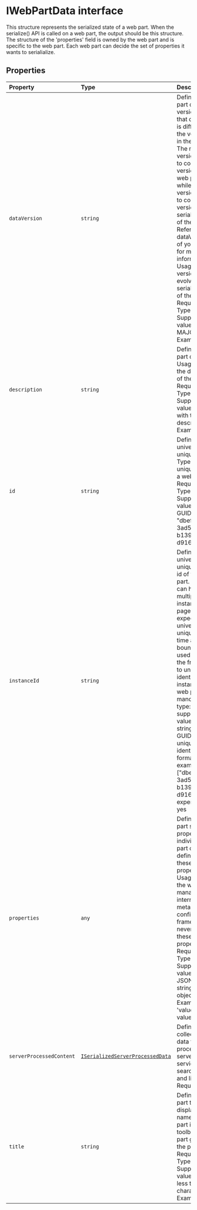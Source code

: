 # IWebPartData interface







This structure represents the serialized state of a web part. When the serialize() API is called on a web part, the output should be this structure. The structure of the 'properties' field is owned by the web part and is specific to the web part. Each web part can decide the set of properties it wants to serialialize.




## Properties

| Property	   | Type	| Description|
|:-------------|:-------|:-----------|
|`dataVersion`      | `string` | Definition: Web part data version. Note that data version is different from the version field in the manifest. The manifest version is used to control the versioning of the web part code, while data version is used to control the versioning of the serialized data of the web part. Refer to dataVersion field of your web part for more information. Usage: versioning and evolving the serialized data of the web part Required: yes Type: string Supported values: MAJOR.MINOR Example: "1.0" |
|`description`      | `string` | Definition: web part description. Usage: display the description of the web part. Required: no Type: string Supported values: string with the description. Example: "Text" |
|`id`      | `string` | Definition: universally unique web part Type id. Usage: uniquely identify a web part. Required: yes Type: GUID Supported values: any GUID Example: "dbef608d-3ad5-4f8f-b139-d916f2f0a294" |
|`instanceId`      | `string` | Definition: universally unique instance id of the web part. A web part can have multiple instances on a page. This id is expected to be universally unique accross time and page boundaries. how used: used by the framework to uniquely identify an instance of a web part. mandatory: yes type: string supported values: a unique string. Could be GUID or other uniquely identifiable formats. example: ["dbef608d-3ad5-4f8f-b139-d916f2f0a294"] experimental: yes |
|`properties`      | `any` | Definition: Web part specific properties. The individual web part owns the definition of these properties. Usage: used by the web part to manage its internal metadata and config data. The framework code never touches these properties. Required: yes Type: any Supported values: any JSON stringifiable object hierarchy. Example: { 'value': 'text value' } |
|`serverProcessedContent`      | [`ISerializedServerProcessedData`](../../sp-webpart-base.api/interface/iserializedserverprocesseddata.md) | Definition: The collections of data that can be processed by server side services like search index and link fixup Required: no |
|`title`      | `string` | Definition: web part title. Usage: display the name of the web part in the toolbox, web part gallery and the page. Required: yes Type: string Supported values: string less than 100 characters Example: "Text" |






